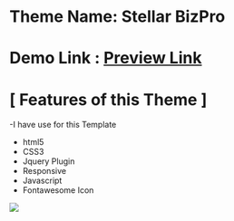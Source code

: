 # Theme Name: Stellar BizPro

# Demo Link : <a href="https://sumonrst.github.io/Project-01/">Preview Link</a>
# [ Features of this Theme ]
-I have use for this Template
- html5
- CSS3
- Jquery Plugin 
- Responsive
- Javascript
- Fontawesome Icon
<img src="screenshort.png">
